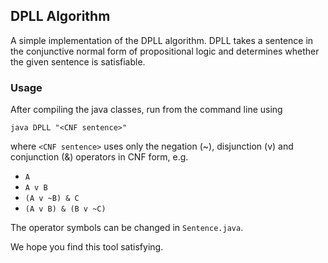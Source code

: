 ## DPLL Algorithm
A simple implementation of the DPLL algorithm.
DPLL takes a sentence in the conjunctive normal form of propositional logic and determines whether the given sentence is satisfiable.

### Usage
After compiling the java classes, run from the command line using

`java DPLL "<CNF sentence>"`

where `<CNF sentence>` uses only the negation (~), disjunction (v) and conjunction (&) operators in CNF form, e.g.

- `A`
- `A v B`
- `(A v ~B) & C`
- `(A v B) & (B v ~C)`

The operator symbols can be changed in `Sentence.java`.

We hope you find this tool satisfying.
